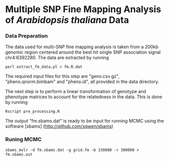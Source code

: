 # Multiple SNP Fine Mapping Analysis of *Arabidopsis thaliana* Data


### Data Preparation 
The data used for multi-SNP fine mapping analysis is taken from a 200kb genomic region centered around the best hit single SNP association signal chr4:6392280. The data are extracted by running 
```
perl extract_fm_data.pl > fm.R.dat
```
The required input files for this step are "geno.csv.gz", "pheno.qnorm.bimbam" and "pheno.id", all provided in the data directory.

The next step is to perform a linear transformation of genotype and phenotype matrices to account for the relatedness in the data. This is done by running
```
Rscript pre_processing.R
```
The output "fm.sbams.dat" is ready to be input for running MCMC using the software [sbams] (http://github.com/xqwen/sbams)  


### Runing MCMC

```
sbams_mvlr -d fm.sbams.dat -g grid.fm -b 150000 -r 300000 > fm.sbams.out
```


 
 



